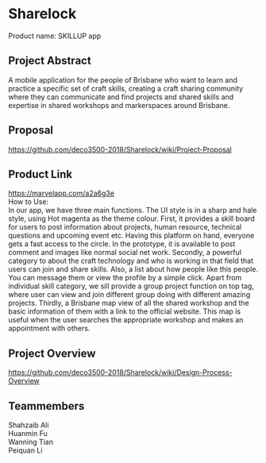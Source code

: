 # Sharelock
Product name: SKILLUP app
## Project Abstract
A mobile application for the people of Brisbane who want to learn and practice a specific set of craft skills, creating a craft sharing community where they can communicate and find projects and shared skills and expertise in shared workshops and markerspaces around Brisbane.
## Proposal
https://github.com/deco3500-2018/Sharelock/wiki/Project-Proposal
## Product Link
https://marvelapp.com/a2a6g3e  
How to Use:  
In our app, we have three main functions. The UI style is in a sharp and hale style, using Hot magenta as the theme colour. First, it provides a skill board for users to post information about projects, human resource, technical questions and upcoming event etc. Having this platform on hand, everyone gets a fast access to the circle. In the prototype, it is available to post comment and images like normal social net work. Secondly, a powerful category to about the craft technology and who is working in that field that users can join and share skills. Also, a list about how people like this people. You can message them or view the profile by a simple click. Apart from individual skill category, we sill provide a group project function on top tag, where user can view and join different group doing with different amazing projects. Thirdly, a Brisbane map view of all the shared workshop and the basic information of them with a link to the official website. This map is useful when the user searches the appropriate workshop and makes an appointment with others.
## Project Overview
https://github.com/deco3500-2018/Sharelock/wiki/Design-Process-Overview
## Teammembers
Shahzaib Ali  
Huanmin Fu  
Wanning Tian  
Peiquan Li  
